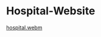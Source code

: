 # Hospital-Website
[hospital.webm](https://user-images.githubusercontent.com/101650106/185797303-5714e5ad-aee2-413c-b82b-598f0cca5fb7.webm)
